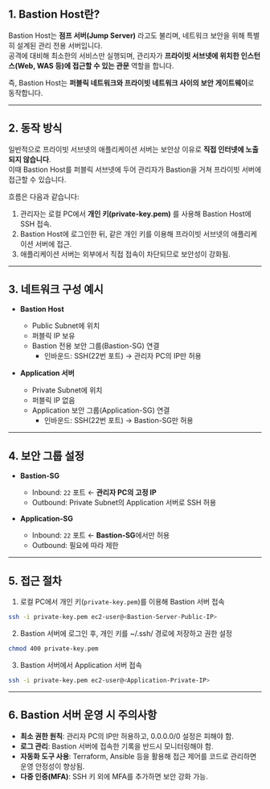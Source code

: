 ## 1. Bastion Host란?

Bastion Host는 **점프 서버(Jump Server)** 라고도 불리며, 네트워크 보안을 위해 특별히 설계된 관리 전용 서버입니다.  
공격에 대비해 최소한의 서비스만 실행되며, 관리자가 **프라이빗 서브넷에 위치한 인스턴스(Web, WAS 등)에 접근할 수 있는 관문** 역할을 합니다.

즉, Bastion Host는 **퍼블릭 네트워크와 프라이빗 네트워크 사이의 보안 게이트웨이**로 동작합니다.

---

## 2. 동작 방식

일반적으로 프라이빗 서브넷의 애플리케이션 서버는 보안상 이유로 **직접 인터넷에 노출되지 않습니다**.  
이때 Bastion Host를 퍼블릭 서브넷에 두어 관리자가 Bastion을 거쳐 프라이빗 서버에 접근할 수 있습니다.

흐름은 다음과 같습니다:

1. 관리자는 로컬 PC에서 **개인 키(private-key.pem)** 를 사용해 Bastion Host에 SSH 접속.
2. Bastion Host에 로그인한 뒤, 같은 개인 키를 이용해 프라이빗 서브넷의 애플리케이션 서버에 접근.
3. 애플리케이션 서버는 외부에서 직접 접속이 차단되므로 보안성이 강화됨.

---

## 3. 네트워크 구성 예시

- **Bastion Host**
  - Public Subnet에 위치
  - 퍼블릭 IP 보유
  - Bastion 전용 보안 그룹(Bastion-SG) 연결  
    - 인바운드: SSH(22번 포트) → 관리자 PC의 IP만 허용  

- **Application 서버**
  - Private Subnet에 위치
  - 퍼블릭 IP 없음
  - Application 보안 그룹(Application-SG) 연결  
    - 인바운드: SSH(22번 포트) → Bastion-SG만 허용  

---

## 4. 보안 그룹 설정

- **Bastion-SG**
  - Inbound: `22` 포트 ← **관리자 PC의 고정 IP**
  - Outbound: Private Subnet의 Application 서버로 SSH 허용  

- **Application-SG**
  - Inbound: `22` 포트 ← **Bastion-SG**에서만 허용
  - Outbound: 필요에 따라 제한  

---

## 5. 접근 절차

1. 로컬 PC에서 개인 키(`private-key.pem`)를 이용해 Bastion 서버 접속  
```bash
ssh -i private-key.pem ec2-user@<Bastion-Server-Public-IP>
```
2. Bastion 서버에 로그인 후, 개인 키를 ~/.ssh/ 경로에 저장하고 권한 설정
```bash
chmod 400 private-key.pem
```
3. Bastion 서버에서 Application 서버 접속
```bash
ssh -i private-key.pem ec2-user@<Application-Private-IP>
```

---

## 6. Bastion 서버 운영 시 주의사항

- **최소 권한 원칙**: 관리자 PC의 IP만 허용하고, 0.0.0.0/0 설정은 피해야 함.
- **로그 관리**: Bastion 서버에 접속한 기록을 반드시 모니터링해야 함.
- **자동화 도구 사용**: Terraform, Ansible 등을 활용해 접근 제어를 코드로 관리하면 운영 안정성이 향상됨.
- **다중 인증(MFA)**: SSH 키 외에 MFA를 추가하면 보안 강화 가능.
